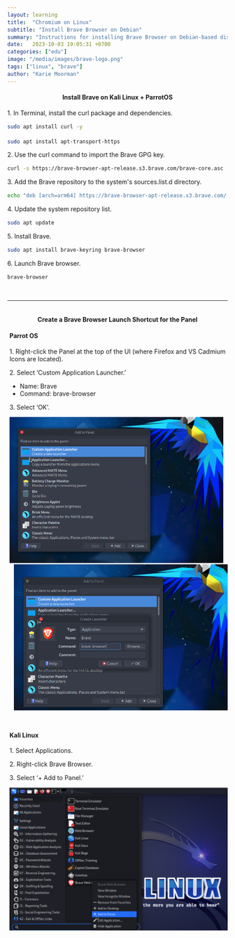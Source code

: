 ```yaml
---
layout: learning
title:  "Chromium on Linux"
subtitle: "Install Brave Browser on Debian"
summary: "Instructions for installing Brave Browser on Debian-based distros (e.g., Kali & Parrot OS)."
date:   2023-10-03 19:05:31 +0700
categories: ["edu"]
image: "/media/images/brave-logo.png"
tags: ["linux", "brave"]
author: "Karie Moorman"
---
```



<h4 align='center'>Install Brave on Kali Linux + ParrotOS</h4>

<p>1. In Terminal, install the curl package and dependencies.</p>

```bash
sudo apt install curl -y

sudo apt install apt-transport-https
```

<p>2. Use the curl command to import the Brave GPG key.</p>

```bash
curl -s https://brave-browser-apt-release.s3.brave.com/brave-core.asc | sudo apt-key --keyring /etc/apt/trusted.gpg.d/brave-browser-release.gpg add -
```

<p>3. Add the Brave repository to the system's sources.list.d directory.</p>

```bash
echo "deb [arch=arm64] https://brave-browser-apt-release.s3.brave.com/ stable main" | sudo tee /etc/apt/sources.list.d/brave-browser-release.list
```

<p>4. Update the system repository list. </p>

```bash
sudo apt update
```

<p>5. Install Brave.</p>

```bash
sudo apt install brave-keyring brave-browser 
```

<p>6. Launch Brave browser.</p>

```bash
brave-browser 
```
<br>

---


<h4 style='padding-top: 15px;' align='center'>Create a Brave Browser Launch Shortcut for the Panel</h4>
<div style='margin-left: 5px;'>
<h4>Parrot OS</h4>
<p>1. Right-click the Panel at the top of the UI (where Firefox and VS Cadmium Icons are located).</p>
<p>2. Select ‘Custom Application Launcher.’</p> 
<ul>
<li>Name: Brave</li>
<li>Command: brave-browser</li>
</ul>
<p>3. Select ‘OK’.</p>
<div class="post-container-grid-2">
<div class='p-item1' style='padding-right: 10px;'><a href='/media/images/brave/parrotos_brave.png' target="_blank"><img src='/media/images/brave/parrotos_brave.png'/></a></div>
<div class='p-item2' style='padding-left: 10px;'><a href='/media/images/brave/parrotos_brave_2.png' target="_blank"><img src='/media/images/brave/parrotos_brave_2.png'/></a></div>
</div>
</div>

<div style='margin-left: 5px;'>      
<h4 style='padding-top: 25px;'>Kali Linux</h4>

<p>1. Select Applications.</p>
<p>2. Right-click Brave Browser.</p>
<p>3. Select ‘+ Add to Panel.’ </p>
<div><a href='/media/images/brave/kali_linux_brave_1.png' target="_blank"><img src='/media/images/brave/kali_linux_brave_1.png'/></a></div>
</div>
